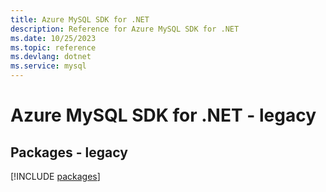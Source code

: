 ```yaml
---
title: Azure MySQL SDK for .NET
description: Reference for Azure MySQL SDK for .NET
ms.date: 10/25/2023
ms.topic: reference
ms.devlang: dotnet
ms.service: mysql
---
```

# Azure MySQL SDK for .NET - legacy
## Packages - legacy
[!INCLUDE [packages](mysql-index.md)]